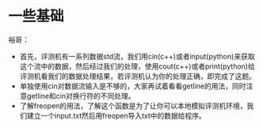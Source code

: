 # 一些基础
裕哥：
* 首先，评测机有一系列数据std流，我们用cin(c++)或者input(python)来获取这个流中的数据，然后经过我们的处理，使用cout(c++)或者print(python)给评测机看我们的数据处理结果，若评测机认为你的处理正确，即完成了这题。
* 单独使用cin对数据流输入是不够的，大家再试着看看getline的用法，同时注意getline和cin对换行符的不同处理。
* 了解freopen的用法，了解这个函数是为了让你可以本地模拟评测机环境，我们建立一个input.txt然后用freopen导入txt中的数据给程序。

